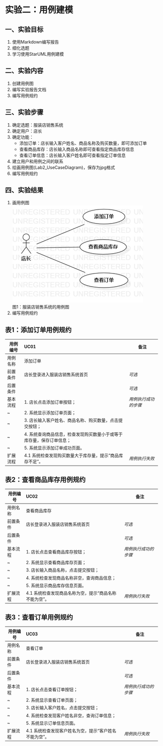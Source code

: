 # 实验二：用例建模

## 一、实验目标
1. 使用Markdown编写报告
2. 细化选题
3. 学习使用StarUML用例建模

## 二、实验内容
1. 创建用例图
2. 编写实验报告文档
3. 编写用例规约

## 三、实验步骤
1. 确定选题：服装店销售系统
2. 确定用户：店长
3. 确定功能：
   - 添加订单：店长输入客户姓名、商品名称及购买数量，即可添加订单
   - 查看商品库存：店长输入商品名称即可查看指定商品库存信息
   - 查看订单信息：店长输入客户姓名即可查看指定订单信息
4. 建立用户和用例之间的联系
5. 绘画用例图(Lab2_UseCaseDiagram)，保存为jpg格式
6. 编写用例规约

## 四、实验结果

1. 画用例图  
![用例图](./Lab2_UseCaseDiagram.jpg)  
图1：服装店销售系统的用例图
2. 编写用例规约
## 表1：添加订单用例规约  

用例编号  | UC01 | 备注  
-|:-|-  
用例名称  | 添加订单  |   
前置条件  | 店长登录进入服装店销售系统首页     | *可选*   
后置条件  |      | *可选*   
基本流程  | 1. 店长点击添加订单按钮；  |*用例执行成功的步骤*    
~| 2. 系统显示添加订单页面；  |   
~| 3. 店长输入客户姓名、商品名称、购买数量，点击提交按钮；  |   
~| 4. 系统查询商品信息，检查发现购买数量小于或等于库存量，保存订单信息；  |   
~| 5. 系统显示添加订单成功页面。  |  
扩展流程  | 4.1 系统检查发现购买数量大于库存量，提示“商品库存不足”。  |*用例执行失败*    

## 表2：查看商品库存用例规约  

用例编号  | UC02 | 备注  
-|:-|-  
用例名称  | 查看商品库存  |   
前置条件  | 店长登录进入服装店销售系统首页     | *可选*   
后置条件  |      | *可选*   
基本流程  | 1. 店长点击查看商品库存按钮；  |*用例执行成功的步骤*    
~| 2. 系统显示查看商品库存页面；  |   
~| 3. 店长输入商品名称，点击提交按钮；  |   
~| 4. 系统检查发现商品名称非空，查询商品信息；  |   
~| 5. 系统显示商品库存信息页面。  |  
扩展流程  | 4.1 系统检查发现商品名称为空，提示“商品名称不能为空”。  |*用例执行失败*   

## 表3：查看订单用例规约  

用例编号  | UC03 | 备注  
-|:-|-  
用例名称  | 查看订单  |   
前置条件  | 店长登录进入服装店销售系统首页     | *可选*   
后置条件  |      | *可选*   
基本流程  | 1. 店长点击查看订单按钮；  |*用例执行成功的步骤*    
~| 2. 系统显示查看订单页面；  |   
~| 3. 店长输入客户姓名，点击提交按钮；  |   
~| 4. 系统检查发现客户姓名非空，查询订单信息；  |   
~| 5. 系统显示订单信息页面。  |  
扩展流程  | 4.1 系统检查发现客户姓名为空，提示“客户姓名不能为空”。  |*用例执行失败*   
